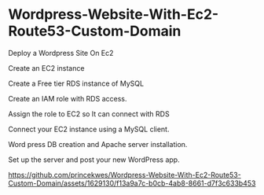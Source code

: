 # Wordpress-Website-With-Ec2-Route53-Custom-Domain
Deploy a Wordpress Site On Ec2 

Create an EC2 instance

Create a Free tier RDS instance of MySQL

Create an IAM role with RDS access.

Assign the role to EC2 so It can connect with RDS

Connect your EC2 instance using a MySQL client.

Word press DB creation and Apache server installation.

Set up the server and post your new WordPress app.

https://github.com/princekwes/Wordpress-Website-With-Ec2-Route53-Custom-Domain/assets/1629130/f13a9a7c-b0cb-4ab8-8661-d7f3c633b453
